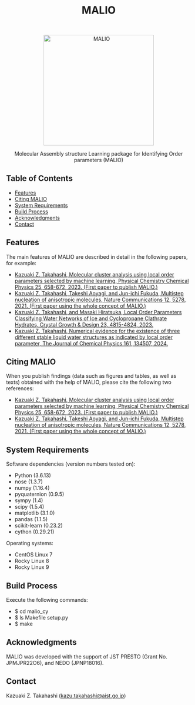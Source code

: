<h1 align="center"> MALIO </h1> <br>
<p align="center">
  <a href="https://doi.org/10.1039/D2CP03696G">
    <img alt="MALIO" title="MALIO" src="https://github.com/user-attachments/assets/8cc451c4-1bf0-4cc9-992e-7e065c561f05" width="300">
  </a>
</p>

<p align="center">
  Molecular Assembly structure Learning package for Identifying Order parameters (MALIO)
</p>

<!-- START doctoc generated TOC please keep comment here to allow auto update -->
<!-- DON'T EDIT THIS SECTION, INSTEAD RE-RUN doctoc TO UPDATE -->
## Table of Contents

- [Features](#features)
- [Citing MALIO](#citation)
- [System Requirements](#system-requirements)
- [Build Process](#build-process)
- [Acknowledgments](#acknowledgments)
- [Contact](#contact)

<!-- END doctoc generated TOC please keep comment here to allow auto update -->

## Features

The main features of MALIO are described in detail in the following papers, for example:

* [Kazuaki Z. Takahashi, Molecular cluster analysis using local order parameters selected by machine learning, Physical Chemistry Chemical Physics 25, 658-672, 2023. (First paper to publish MALIO.)](https://doi.org/10.1039/D2CP03696G)
* [Kazuaki Z. Takahashi, Takeshi Aoyagi, and Jun-ichi Fukuda, Multistep nucleation of anisotropic molecules, Nature Communications 12, 5278, 2021. (First paper using the whole concept of MALIO.)](https://doi.org/10.1038/s41467-021-25586-4)
* [Kazuaki Z. Takahashi, and Masaki Hiratsuka, Local Order Parameters Classifying Water Networks of Ice and Cyclopropane Clathrate Hydrates, Crystal Growth & Design 23, 4815-4824, 2023.](https://doi.org/10.1021/acs.cgd.2c01519)
* [Kazuaki Z. Takahashi, Numerical evidence for the existence of three different stable liquid water structures as indicated by local order parameter, The Journal of Chemical Physics 161, 134507, 2024.](https://doi.org/10.1063/5.0205804)

## Citing MALIO

When you publish findings (data such as figures and tables, as well as texts) obtained with the help of MALIO, please cite the following two references:

* [Kazuaki Z. Takahashi, Molecular cluster analysis using local order parameters selected by machine learning, Physical Chemistry Chemical Physics 25, 658-672, 2023. (First paper to publish MALIO.)](https://doi.org/10.1039/D2CP03696G)
* [Kazuaki Z. Takahashi, Takeshi Aoyagi, and Jun-ichi Fukuda, Multistep nucleation of anisotropic molecules, Nature Communications 12, 5278, 2021. (First paper using the whole concept of MALIO.)](https://doi.org/10.1038/s41467-021-25586-4)

## System Requirements

Software dependencies (version numbers tested on):

* Python (3.6.13)
* nose (1.3.7)
* numpy (1.16.4)
* pyquaternion (0.9.5)
* sympy (1.4)
* scipy (1.5.4)
* matplotlib (3.1.0)
* pandas (1.1.5)
* scikit-learn (0.23.2)
* cython (0.29.21)

Operating systems:
* CentOS Linux 7
* Rocky Linux 8
* Rocky Linux 9

## Build Process

Execute the following commands:
* $ cd malio_cy
* $ ls Makefile setup.py
* $ make

## Acknowledgments

MALIO was developed with the support of JST PRESTO (Grant No. JPMJPR22O6), and NEDO (JPNP18016).

## Contact

Kazuaki Z. Takahashi (kazu.takahashi@aist.go.jp)

